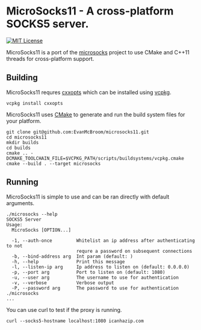 # MicroSocks11 - A cross-platform SOCKS5 server.

[![MIT License](https://img.shields.io/badge/license-MIT-blue.svg?style=flat)](LICENSE)

MicroSocks11 is a port of the [microsocks](https://github.com/rofl0r/microsocks) project to use CMake and C++11 threads for cross-platform support.

## Building

MicroSocks11 requres [cxxopts](https://github.com/jarro2783/cxxopts) which can be installed using [vcpkg](https://github.com/microsoft/vcpkg).

```
vcpkg install cxxopts
```

MicroSocks11 uses [CMake](https://cmake.org/) to generate and run the build system files for your platform.

```
git clone git@github.com:EvanMcBroom/microsocks11.git
cd microsocks11
mkdir builds
cd builds
cmake .. -DCMAKE_TOOLCHAIN_FILE=$VCPKG_PATH/scripts/buildsystems/vcpkg.cmake
cmake --build . --target microsocks
```

## Running

MicroSocks11 is simple to use and can be ran directly with default arguments.

```
./microsocks --help
SOCKS5 Server
Usage:
  MicroSocks [OPTION...]

  -1, --auth-once         Whitelist an ip address after authenticating to not
                          requre a password on subsequent connections
  -b, --bind-address arg  Int param (default: )
  -h, --help              Print this message
  -l, --listen-ip arg     Ip address to listen on (default: 0.0.0.0)
  -p, --port arg          Port to listen on (default: 1080)
  -u, --user arg          The username to use for authentication
  -v, --verbose           Verbose output
  -P, --password arg      The password to use for authentication
./microsocks
...
```

You can use curl to test if the proxy is running.

```
curl --socks5-hostname localhost:1080 icanhazip.com
```